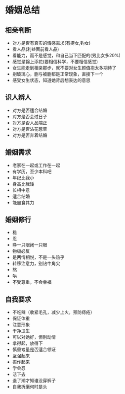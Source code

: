 # 婚姻总结

## 相亲判断

* 对方是否有真实的情感需求(有捞女,钓女)
* 看人品(利益面前看人品)
* 看能力，而不是感觉，和自己当下匹配的(男比女多20%)
* 感觉是锦上添花(要相信科学，不要相信感觉)
* 女生能走到相亲那步，就不要对女生颜值抱太多期待了
* 别玻璃心，删与被删都是正常现象，直接下一个
* 感受女生状态，知道她背后想表达的意思

## 识人辨人

* 对方是否适合结婚
* 对方是否会过日子
* 对方是否人品端正
* 对方是否沾花惹草
* 对方是否奔着结婚

## 婚姻需求
* 老家在一起或工作在一起
* 有学历，至少本科吧
* 年纪比我小
* 身高比我矮
* 长相中意
* 适合结婚
* 能自食其力

## 婚姻修行
* 稳
* 忍
* 睁一只眼闭一只眼
* 物极必反
* 是两情相悦，不是一头热乎
* 转移注意力，别钻牛角尖
* 熬
* 哄
* 不受尊重，不会幸福


## 自我要求
* 不吃辣（收紧毛孔，减少上火，预防痔疮）
* 保证体重
* 注意形象
* 干净卫生
* 可以对她好，但别动情
* 拿得起，放得下
* 慎重考量是否适合领证
* 坚强起来
* 振作起来
* 学会忍
* 活下去
* 退了潮才知谁没穿裤子
* 自我折磨何时是头










